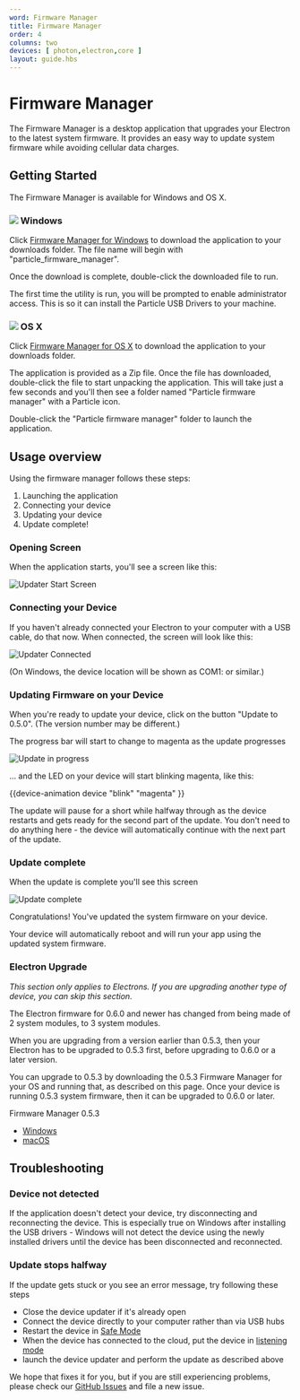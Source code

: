 ```yaml
---
word: Firmware Manager
title: Firmware Manager
order: 4
columns: two
devices: [ photon,electron,core ]
layout: guide.hbs
---
```


# Firmware Manager

The Firmware Manager is a desktop application that upgrades your Electron to the latest system firmware. It provides an easy way to update system firmware while avoiding cellular data charges.

## Getting Started

The Firmware Manager is available for Windows and OS X. 

### <img style="margin:0; block:inline" src="{{assets}}/images/updater-windows-logo.png"> Windows

Click [Firmware Manager for Windows](https://binaries.particle.io/updater/particle_firmware_manager-v0.6.0-windows.exe) to download the application to your downloads folder. The file name will begin with "particle_firmware_manager".

Once the download is complete, double-click the downloaded file to run.

The first time the utility is run, you will be prompted to enable administrator access.  This is so it can install the Particle USB Drivers to your machine.

 
### <img style="margin:0; block:inline" src="{{assets}}/images/updater-apple-logo.png"> OS X

Click [Firmware Manager for OS X](https://binaries.particle.io/updater/particle_firmware_manager-v0.6.0-osx.zip) to download the application to your downloads folder.

The application is provided as a Zip file. Once the file has downloaded, double-click the file to start unpacking the application. This will take just a few seconds and you'll then see a folder named "Particle firmware manager" with a Particle icon.  

Double-click the "Particle firmware manager" folder to launch the application.

## Usage overview

Using the firmware manager follows these steps:

1. Launching the application
2. Connecting your device
3. Updating your device
4. Update complete!


### Opening Screen

When the application starts, you'll see a screen like this:

![Updater Start Screen]({{assets}}/images/updater-start.png)

### Connecting your Device

If you haven't already connected your Electron to your computer with a USB cable, do that now. When connected, the screen will look like this:

![Updater Connected]({{assets}}/images/updater-connected.png)

(On Windows, the device location will be shown as COM1: or similar.)

### Updating Firmware on your Device

When you're ready to update your device, click on the button "Update to 0.5.0". (The version number may be different.)

The progress bar will start to change to magenta as the update progresses

![Update in progress]({{assets}}/images/updater-updating.png)

... and the LED on your device will start blinking magenta, like this:

{{device-animation device "blink" "magenta" }}

The update will pause for a short while halfway through as the device restarts and gets ready for the second part of the update. You don't need to do anything here - the device will automatically continue with the next part of the update.

### Update complete

When the update is complete you'll see this screen

![Update complete]({{assets}}/images/updater-complete.png)

Congratulations! You've updated the system firmware on your device.

Your device will automatically reboot and will run your app using the updated system firmware.


### Electron Upgrade

*This section only applies to Electrons. If you are upgrading another type of device, you can skip this section.*

The Electron firmware for 0.6.0 and newer has changed from being made of 2 system modules, to 3 system modules. 

When you are upgrading from a version earlier than 0.5.3, then your Electron has to be upgraded to 0.5.3 first, before upgrading to 0.6.0 or a later version.

You can upgrade to 0.5.3 by downloading the 0.5.3 Firmware Manager for your OS and running that, as described on this page. Once your device is running 0.5.3 system firmware, then it can be upgraded to 0.6.0 or later. 

Firmware Manager 0.5.3

- [Windows](https://binaries.particle.io/updater/particle_firmware_manager-v0.5.3-windows.exe)
- [macOS](https://binaries.particle.io/updater/particle_firmware_manager-v0.5.3-osx.zip)


## Troubleshooting

### Device not detected

If the application doesn't detect your device, try disconnecting and reconnecting the device. This is especially true on Windows after installing the USB drivers - Windows will not detect the device using the newly installed drivers until the device has been disconnected and reconnected.


### Update stops halfway

If the update gets stuck or you see an error message, try following these steps

- Close the device updater if it's already open
- Connect the device directly to your computer rather than via USB hubs
- Restart the device in [Safe Mode](/guide/getting-started/modes/electron/#safe-mode)
- When the device has connected to the cloud, put the device in [listening mode](/guide/getting-started/modes/electron/#listening-mode)
- launch the device updater and perform the update as described above



We hope that fixes it for you, but if you are still experiencing problems, please check our
[GitHub Issues](https://github.com/spark/device-updater/issues) and file a new issue.

